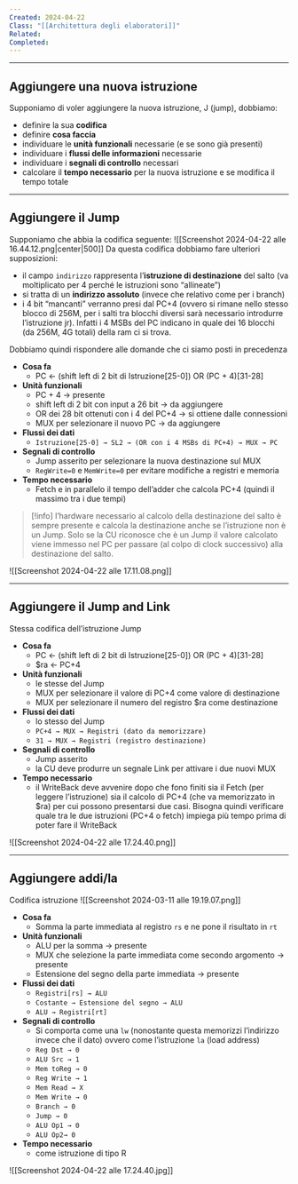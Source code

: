 ```yaml
---
Created: 2024-04-22
Class: "[[Architettura degli elaboratori]]"
Related: 
Completed:
---
```

---
## Aggiungere una nuova istruzione
Supponiamo di voler aggiungere la nuova istruzione, J (jump), dobbiamo:
- definire la sua **codifica**
- definire **cosa faccia**
- individuare le **unità funzionali** necessarie (e se sono già presenti)
- individuare i **flussi delle informazioni** necessarie
- individuare i **segnali di controllo** necessari
- calcolare il **tempo necessario** per la nuova istruzione e se modifica il tempo totale

---
## Aggiungere il Jump
Supponiamo che abbia la codifica seguente:
![[Screenshot 2024-04-22 alle 16.44.12.png|center|500]]
Da questa codifica dobbiamo fare ulteriori supposizioni:
- il campo `indirizzo` rappresenta l’**istruzione di destinazione** del salto (va moltiplicato per 4 perché le istruzioni sono “allineate”)
- si tratta di un  **indirizzo assoluto** (invece che relativo come per i branch)
- i 4 bit “mancanti” verranno presi dal PC+4 (ovvero si rimane nello stesso blocco di 256M, per i salti tra blocchi diversi sarà necessario introdurre l’istruzione jr). Infatti i 4 MSBs del PC indicano in quale dei 16 blocchi (da 256M, 4G totali) della ram ci si trova.

Dobbiamo quindi rispondere alle domande che ci siamo posti in precedenza
- **Cosa fa**
	- PC ← (shift left di 2 bit di Istruzione\[25-0]) OR (PC + 4)\[31-28]
- **Unità funzionali**
	- PC + 4 → presente
	- shift left di 2 bit con input a 26 bit → da aggiungere
	- OR dei 28 bit ottenuti con i 4 del PC+4 → si ottiene dalle connessioni
	- MUX per selezionare  il nuovo PC → da aggiungere
- **Flussi dei dati**
	- `Istruzione[25-0] → SL2 → (OR con i 4 MSBs di PC+4) → MUX → PC`
- **Segnali di controllo**
	- Jump asserito per selezionare la nuova destinazione sul MUX
	- `RegWrite=0` e `MemWrite=0` per evitare modifiche a registri e memoria
- **Tempo necessario**
	- Fetch e in parallelo il tempo dell’adder che calcola PC+4 (quindi il massimo tra i due tempi)

>[!info]
>l’hardware necessario al calcolo della destinazione del salto è sempre presente e calcola la destinazione anche se l’istruzione non è un Jump. Solo se la CU riconosce che è un Jump il valore calcolato viene immesso nel PC per passare (al colpo di clock successivo) alla destinazione del salto.

![[Screenshot 2024-04-22 alle 17.11.08.png]]

---
## Aggiungere il Jump and Link
Stessa codifica dell’istruzione Jump
- **Cosa fa**
	- PC ← (shift left di 2 bit di Istruzione\[25-0]) OR (PC + 4)\[31-28]
	- $ra ← PC+4
- **Unità funzionali**
	- le stesse del Jump
	- MUX per selezionare il valore di PC+4 come valore di destinazione
	- MUX per selezionare il numero del registro $ra come destinazione
- **Flussi dei dati**
	- lo stesso del Jump
	- `PC+4 → MUX → Registri (dato da memorizzare)`
	- `31 → MUX → Registri (registro destinazione)`
- **Segnali di controllo**
	- Jump asserito
	- la CU deve produrre un segnale Link per attivare i due nuovi MUX
- **Tempo necessario**
	- il WriteBack deve avvenire dopo che fono finiti sia il Fetch (per leggere l’istruzione) sia il calcolo di PC+4 (che va memorizzato in $ra) per cui possono presentarsi due casi. Bisogna quindi verificare quale tra le due istruzioni (PC+4 o fetch) impiega più tempo prima di poter fare il WriteBack

![[Screenshot 2024-04-22 alle 17.24.40.png]]

---
## Aggiungere addi/la
Codifica istruzione
![[Screenshot 2024-03-11 alle 19.19.07.png]]

- **Cosa fa**
	- Somma la parte immediata al registro `rs` e ne pone il risultato in `rt`
- **Unità funzionali**
	- ALU per la somma → presente
	- MUX che selezione la parte immediata come secondo argomento → presente
	- Estensione del segno della parte immediata → presente
- **Flussi dei dati**
	- `Registri[rs] → ALU`
	- `Costante → Estensione del segno → ALU`
	- `ALU → Registri[rt]`
- **Segnali di controllo**
	- Si comporta come una `lw` (nonostante questa memorizzi l’indirizzo invece che il dato) ovvero come l’istruzione `la` (load address)
	- `Reg Dst → 0`
	- `ALU Src → 1`
	- `Mem toReg → 0`
	- `Reg Write → 1`
	- `Mem Read → X`
	- `Mem Write → 0`
	- `Branch → 0`
	- `Jump → 0`
	- `ALU Op1 → 0`
	- `ALU Op2→ 0`
- **Tempo necessario**
	- come istruzione di tipo R

![[Screenshot 2024-04-22 alle 17.24.40.jpg]]
